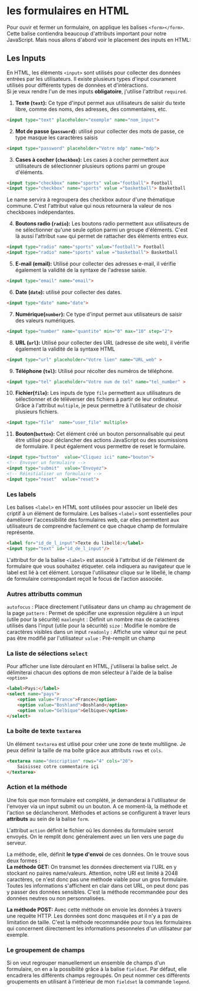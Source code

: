 # les formulaires en HTML

Pour ouvir et fermer un formulaire, on applique les balises `<form></form>`. Cette balise contiendra beaucoup d'attributs important pour notre JavaScript. Mais nous allons d'abord voir le placement des inputs en HTML:

## Les Inputs

En HTML, les éléments `<input>` sont utilisés pour collecter des données entrées par les utilisateurs. Il existe plusieurs types d'input courament utilisés pour différents types de données et d'intéractions.  
Si je veux rendre l'un de mes inputs **obligatoire**, j'utilise l'attribut `required`.

1. **Texte (`text`):** Ce type d'input permet aux utilisateurs de saisir du texte libre, comme des noms, des adresses, des commentaires, etc.

```html
<input type="text" placeholder="exemple" name="nom_input">
```

2. **Mot de passe (`password`):** utilisé pour collecter des mots de passe, ce type masque les caractères saisis

```html
<input type="password" placeholder="Votre mdp" name="mdp">
```

3. **Cases à cocher (`checkbox`):** Les cases à cocher permettent aux utilisateurs de sélectionner plusieurs options parmi un groupe d'éléments.

```html
<input type="checkbox" name="sports" value="football"> Football
<input type="checkbox" name="sports" value ="basketball"> Basketball
```

Le name servira à regroupera des checkbox autour d'une thématique commune. C'est l'attribut value qui nous retournera la valeur de nos checkboxes indépendantes.

4. **Boutons radio (`radio`):** Les boutons radio permettent aux utilisateurs de ne sélectionner qu'une seule option parmi un groupe d'éléments. C'est là aussi l'attribut `name` qui permet de rattacher des éléments entres eux.

```html
<input type="radio" name="sports" value="football"> Football
<input type="radio" name="sports" value ="basketball"> Basketball
```

5. **E-mail (email):** Utilisé pour collecter des adresses e-mail, il vérifie également la validité de la syntaxe de l'adresse saisie.

```html
<input type="email" name="email">
```

6. **Date (`date`):** utilisé pour collecter des dates.

```html
<input type="date" name="date">
```

7. **Numérique(`number`):** Ce type d'input permet aux utilisateurs de saisir des valeurs numériques.

```html
<input type="number" name="quantite" min="0" max="10" step="2">
```

8. **URL (`url`):** Utilisé pour collecter des URL (adresse de site web), il vérifie également la validité de la syntaxe HTML

```html
<input type="url" placeholder="Votre lien" name="URL_web" >
```

9. **Téléphone (`tel`):** Utilisé pour récolter des numéros de téléphone.

```html
<input type="tel" placeholder="Votre num de tel" name="tel_number" >
```

10. **Fichier(`file`):** Les inputs de type `file` permettent aux utilisateurs de sélectionner et de téléverser des fichiers à partir de leur ordinateur.   
Grâce à l'attribut `multiple`, je peux permettre à l'utilisateur de choisir plusieurs fichiers.

```html
<input type="file"  name="user_file" multiple>
```

11. **Bouton(`button`):** Cet élément créé un bouton personnalisable qui peut être utilisé pour déclancher des actions JavaScript ou des soumissions de formulaire. Il peut également vous permettre de reset le formulaire.

```html
<input type="button"  value="Cliquez ici" name="bouton">
<!-- Envoyer un formulaire -->
<input type="submit"  value="Envoyez">
<!-- Réinitialiser un formulaire -->
<input type="reset"  value="reset">
```

### Les labels

Les balises `<label>` en HTML sont utilisées pour associer un libelé des criptif à un élément de formulaire. Les balises `<label>` sont essentielles pour éaméliorer l'accessibilité des formulaires web, car elles permettent aux utilisateurs de comprendre facilement ce que chaque champ de formulaire représente.

```html
<label for="id_de_l_input">Texte du libellé:</label>
<input type="text" id="id_de_l_input"/>
```

L'attribut for de la balise `<label>` est associé à l'attribut id de l'élément de formulaire que vous souhaitez étiqueter. cela indiquera au navigateur que le label est lié à cet élément. Lorsque l'utilisateur clique sur le libellé, le champ de formulaire correspondant reçoit le focus de l'action associée.

### Autres attributts commun

`autofocus` : Place directement l'utilisateur dans un champ au chragement de la page
`pattern` : Permet de spécifier une expression régulière à un input (utile pour la sécurité)
`maxlenght` : Définit un nombre max de caractères utilisés dans l'input (utile pour la sécurité)
`size` : Modifie le nombre de caractères visibles dans un input
`readonly` : Affiche une valeur qui ne peut pas être modifié par l'utilisateur
`value` : Pré-remplit un champ

### La liste de sélections `select`

Pour afficher une liste déroulant en HTML, j'utiliserai la balise selct. Je délimiterai chacun des options de mon sélecteur à l'aide de la balise `<option>`

```html
<label>Pays:</label>
<select name="pays">
    <option value="France">France</option>
    <option value="Boshland">Boshland</option>
    <option value="Gelbique">Gelbique</option>
</select>
```

### La boîte de texte `textarea`

Un élément `textarea` est utlisé pour créer une zone de texte multiligne. Je peux définir la taille de ma boîte grâce aux attributs `rows` et `cols`.

```html
<textarea name="description" rows="4" cols="20">
    Saisissez cotre commentaire içi
</textarea>
```

### Action et la méthode

Une fois que mon formulaire est complété, je demanderai à l'utilisateur de l'envoyer via un input submit ou un bouton. A ce moment-là, la méthode et l'action se déclancheront. Méthodes et actions se configurent à traver leurs **attributs** au sein de la balise `form`.

L'attribut `action` définit le fichier où les données du formulaire seront envoyés. On le remplit donc généralement avec un lien vers une page du serveur.

La méthode, elle, définit **le type d'envoi** de ces données. On le trouve sous deux formes :  
**La méthode GET:** On transmet les données directement via l'URL en y stockant no paires name/valeurs. Attention, notre URl est limité à 2048 caractères, ce n'est donc pas une méthode viable pour un gros formulaire. Toutes les informations s'affichent en clair dans cet URL, on peut donc pas y passer des données sensibles. C'est la méthode recommandée pour des données neutres ou non personnalisées.

**La méthode POST:** Avec cette méthode on envoie les données à travers une requête HTTP. Les données sont donc masquées et il n'y a pas de limitation de taille. C'est la méthode recommandée pour tous les formulaires qui concernent diirectement les informations pesonneles d'un utilisateur par exemple.

### Le groupement de champs

Si on veut regrouper manuellement un ensemble de champs d'un formulaire, on en a la possibilité grâce à la balise `fieldset`. Par défaut, elle encadrera les différents champs regroupés. On peut nommer ces différents groupements en utilisant à l'intérieur de mon `fieldset` la commande `legend`.

